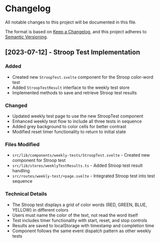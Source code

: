 # Changelog

All notable changes to this project will be documented in this file.

The format is based on [Keep a Changelog](https://keepachangelog.com/en/1.0.0/),
and this project adheres to [Semantic Versioning](https://semver.org/spec/v2.0.0.html).

## [2023-07-12] - Stroop Test Implementation

### Added
- Created new `StroopTest.svelte` component for the Stroop color-word test
- Added `StroopTestResult` interface to the weekly test store
- Implemented methods to save and retrieve Stroop test results

### Changed
- Updated weekly test page to use the new StroopTest component
- Enhanced weekly test flow to include all three tests in sequence
- Added grey background to color cells for better contrast
- Modified reset timer functionality to return to initial state

### Files Modified
- `src/lib/components/weekly-tests/StroopTest.svelte` - Created new component for Stroop test
- `src/lib/stores/weeklyTestResults.ts` - Added Stroop test result handling
- `src/routes/weekly-test/+page.svelte` - Integrated Stroop test into test sequence

### Technical Details
- The Stroop test displays a grid of color words (RED, GREEN, BLUE, YELLOW) in different colors
- Users must name the color of the text, not read the word itself
- Test includes timer functionality with start, reset, and stop controls
- Results are saved to localStorage with timestamp and completion time
- Component follows the same event dispatch pattern as other weekly tests